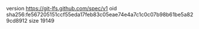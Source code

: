 version https://git-lfs.github.com/spec/v1
oid sha256:fe567205151ccf55eda17feb83c05eae74e4a7c1c0c07b98b61be5a829cd8912
size 19149
